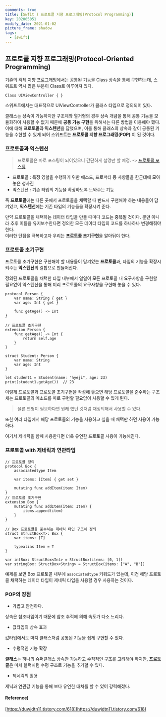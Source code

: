 ```yaml
---
comments: true
title: [Swfit ) 프로토콜 지향 프로그래밍(Protocol Programming)]
key: 202005051
modify_date: 2021-01-02
picture_frame: shadow
tags:
  - [swift]
---
```

 
## 프로토콜 지향 프로그래밍(Protocol-Oriented Programming)
 
기존의 객체 지향 프로그래밍에서는 공통된 기능을 Class 상속을 통해 구현하는데, 스위프트 역시 많은 부분이 Class로 이루어져 있다.   
```
Class UIViewController { }
```
스위프트에서는 대표적으로 UIViewController가 클래스 타입으로 정의되어 있다.

클래스는 상속이 가능하지만 구조체와 열거형의 경우 상속 개념을 통해 공통 기능을 모듈화하여 사용할 수 없기 때문에 **공통 기능 구현**을 위해서는 다른 방법을 이용해야 했다.   
이에 대해 **프로토콜과 익스텐션**을 답했으며, 이를 통해 클래스의 상속과 같이 공통된 기능을 수현할 수 있게 되어 스위프트는 **프로토콜 지향 프로그래밍(POP)** 이 된 것이다.
 
### 프로토콜과 익스텐션
 
> 프로토콜은 따로 포스팅이 되어있으니 간단하게 설명만 할 예정. -> [프로토콜 포스팅](https://khyeji98.github.io/post/2020/03/01/protocol.html)
 
- 프로토콜 : 특정 영할을 수행하기 위한 에소드, 프로퍼티 등 사항들을 한군데에 모아놓은 청사진
- 익스텐션 : 기존 타입의 기능을 확장하도록 도와주는 기능
 
즉 **프로토콜**에는 다른 곳에서 프로토콜을 채택할 때 반드시 구현해야 하는 내용들이 담겨있고, **익스텐션**에는 기존 타입의 기능들을 확장시켜 준다.
 
만약 프로토콜을 채택하는 데이터 타입을 만들 때마다 코드는 중복될 것이다. 뿐만 아니라 추후 이들을 유지보수한다면 정의한 모든 데이터 타입의 코드를 하나하나 변경해줘야 한다.   
이러한 단점을 극복하고자 우리는 **프로토콜 초기구현**을 알아둬야 한다.

### 프로토콜 초기구현
 
프로토콜 초기구현은 구현해야 할 내용들이 담겨있는 **프로토콜**과, 타입의 기능을 확장시켜주는 **익스텐션**의 결합으로 만들어진다.   
 
정의된 프로토콜을 채택한 타입 내부에서 일일이 모든 프로토콜 내 요구사항을 구현할 필요없이 익스텐션을 통해 미리 프로토콜의 요구사항을 구현해 놓을 수 있다.
```
protocol Person {
    var name: String { get }
    var age: Int { get }
    
    func getAge() -> Int
}
 
// 프로토콜 초기구현
extension Person {
    func getAge() -> Int {
        return self.age
    }
}
 
struct Student: Person {
    var name: String
    var age: Int
}
 
let student1 = Student(name: "hyeji", age: 23)
print(student1.getAge())  // 23
```
이렇게 프로토콜과 프로토콜 초기구현을 작성해 놓으면 해당 프로토콜을 준수하는 구조체는 프로토콜의 메소드를 따로 구현할 필요없이 사용할 수 있게 된다.   
 
> 물론 변형이 필요하다면 원래 했던 것처럼 재정의해서 사용할 수 있다.
 
또한 여러 타입에서 해당 프로토콜의 기능을 사용하고 싶을 때 채택만 하면 사용이 가능하다.   
 
여기서 제네릭을 함께 사용한다면 더욱 유연한 프로토콜 사용이 가능해진다.
 
### 프로토콜 with 제네릭과 연관타입
 
```
// 프로토콜 정의
protocol Box {
    associatedtype Item
    
    var items: [Item] { get set }
    
    mutating func addItem(item: Item)
}
// 프로토콜 초기구현
extension Box {
    mutating func addItem(item: Item) {
        items.append(item)
    }
}

// Box 프로토콜을 준수하는 제네릭 타입 구조체 정의
struct StructBox<T>: Box {
    var items: [T]
    
    typealias Item = T
}

var intBox: StructBox<Int> = StructBox(items: [0, 1])
var stringBox: StructBox<String> = StructBox(items: ["A", "B"])
```
예제를 보면 Box 프로토콜 내부에 `associatedtype` 키워드가 있는데, 이건 해당 프로토콜 채택하는 데이터 타입이 제네릭 타입을 사용할 경우 사용하는 것이다.
 
### POP의 장점
 
- 가볍고 안전하다.
 
상속은 참조타입이기 때문에 참조 추적에 의해 속도가 다소 느리다.   

- 값타입의 상속 효과
 
값타입에서도 마치 클래스처럼 공통된 기능을 쉽게 구현할 수 있다.
 
- 수평적인 기능 확장
 
**클래스**는 하나의 슈퍼클래스 상속만 가능하고 수직적인 구조를 고려해야 하지만, **프로토콜**은 마치 블럭처럼 수평 구조로 기능을 추가할 수 있다.
 
- 제네릭의 활용
 
제닉과 연관값 기능을 통해 보다 유연한 대처를 할 수 있어 강력해졌다.
 
#### Reference)
 
[https://duwjdtn11.tistory.com/618](https://duwjdtn11.tistory.com/618)
